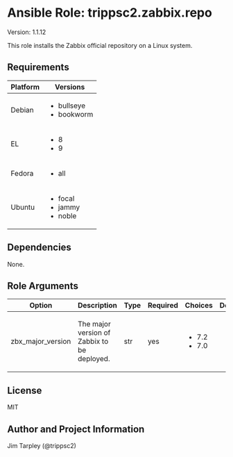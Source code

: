 <!-- BEGIN_ANSIBLE_DOCS -->

# Ansible Role: trippsc2.zabbix.repo
Version: 1.1.12

This role installs the Zabbix official repository on a Linux system.

## Requirements

| Platform | Versions |
| -------- | -------- |
| Debian | <ul><li>bullseye</li><li>bookworm</li></ul> |
| EL | <ul><li>8</li><li>9</li></ul> |
| Fedora | <ul><li>all</li></ul> |
| Ubuntu | <ul><li>focal</li><li>jammy</li><li>noble</li></ul> |

## Dependencies

None.

## Role Arguments
|Option|Description|Type|Required|Choices|Default|
|---|---|---|---|---|---|
| zbx_major_version | <p>The major version of Zabbix to be deployed.</p> | str | yes | <ul><li>7.2</li><li>7.0</li></ul> |  |


## License
MIT

## Author and Project Information
Jim Tarpley (@trippsc2)
<!-- END_ANSIBLE_DOCS -->
